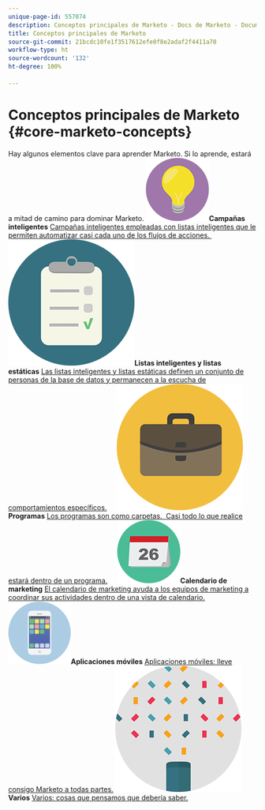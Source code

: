 ```yaml
---
unique-page-id: 557074
description: Conceptos principales de Marketo - Docs de Marketo - Documentación del producto
title: Conceptos principales de Marketo
source-git-commit: 21bcdc10fe1f3517612efe0f8e2adaf2f4411a70
workflow-type: ht
source-wordcount: '132'
ht-degree: 100%

---
```



# Conceptos principales de Marketo {#core-marketo-concepts}

Hay algunos elementos clave para aprender Marketo. Si lo aprende, estará a mitad de camino para dominar Marketo.
**![Campañas inteligentes](assets/seo-01.png)Campañas inteligentes** [Campañas inteligentes empleadas con listas inteligentes que le permiten automatizar casi cada uno de los flujos de acciones. ](https://docs.marketo.com/display/DOCS/Smart+Campaigns)     **![Listas inteligentes y listas estáticas](assets/office-35.png)Listas inteligentes y listas estáticas** [Las listas inteligentes y listas estáticas definen un conjunto de personas de la base de datos y permanecen a la escucha de comportamientos específicos.](https://docs.marketo.com/display/DOCS/Smart+Lists+and+Static+Lists)     **![Programas](assets/office-02.png)Programas** [Los programas son como carpetas.  Casi todo lo que realice estará dentro de un programa.]( https://docs.marketo.com/display/DOCS/Programs)     **![Calendario de marketing](assets/office-10.png)Calendario de marketing** [El calendario de marketing ayuda a los equipos de marketing a coordinar sus actividades dentro de una vista de calendario.](https://docs.marketo.com/display/DOCS/Marketing+Calendar)     **![Aplicaciones móviles](assets/mobile-apps.png)Aplicaciones móviles** [Aplicaciones móviles: lleve consigo Marketo a todas partes.](core-marketo-concepts/mobile-apps.md)     **![Varios](assets/party-11.png)Varios** [Varios: cosas que pensamos que debería saber.](https://docs.marketo.com/display/DOCS/Miscellaneous)
